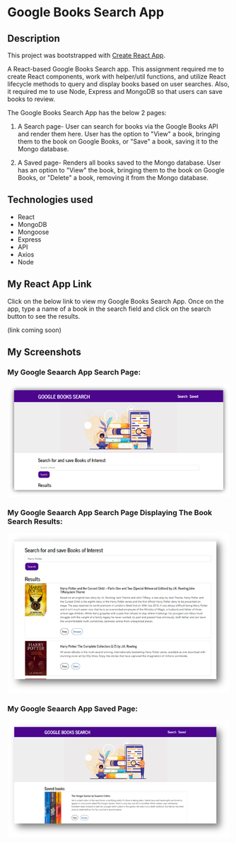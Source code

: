 # Google Books Search App

## Description
This project was bootstrapped with [Create React App](https://github.com/facebook/create-react-app).

A React-based Google Books Search app. This assignment required me to create React components, work with helper/util functions, and utilize React lifecycle methods to query and display books based on user searches.  Also, it required me to use Node, Express and MongoDB so that users can save books to review.

The Google Books Search App has the below 2 pages:

1. A Search page- User can search for books via the Google Books API and render them here. User has the option to "View" a book, bringing them to the book on Google Books, or "Save" a book, saving it to the Mongo database.


2. A Saved page- Renders all books saved to the Mongo database. User has an option to "View" the book, bringing them to the book on Google Books, or "Delete" a book, removing it from the Mongo database.

## Technologies used
* React
* MongoDB
* Mongoose
* Express
* API
* Axios
* Node

## My React App Link
Click on the below link to view my Google Books Search App. Once on the app, type a name of a book in the search field and click on the search button to see the results.

(link coming soon)


## My Screenshots

### My Google Seaarch App Search Page:
![My Google Seaarch App Search Page screenshot](/public/images/my-google-books-search-cover-page.png)


### My Google Seaarch App Search Page Displaying The Book Search Results:
![My Google Seaarch App Search Page Displaying Results](/public/images/my-google-books-search-cover-page-showing-results.png)


### My Google Seaarch App Saved Page:
![My Google Seaarch App Saved Page screenshot](/public/images/my-google-books-search-save-page.png)








